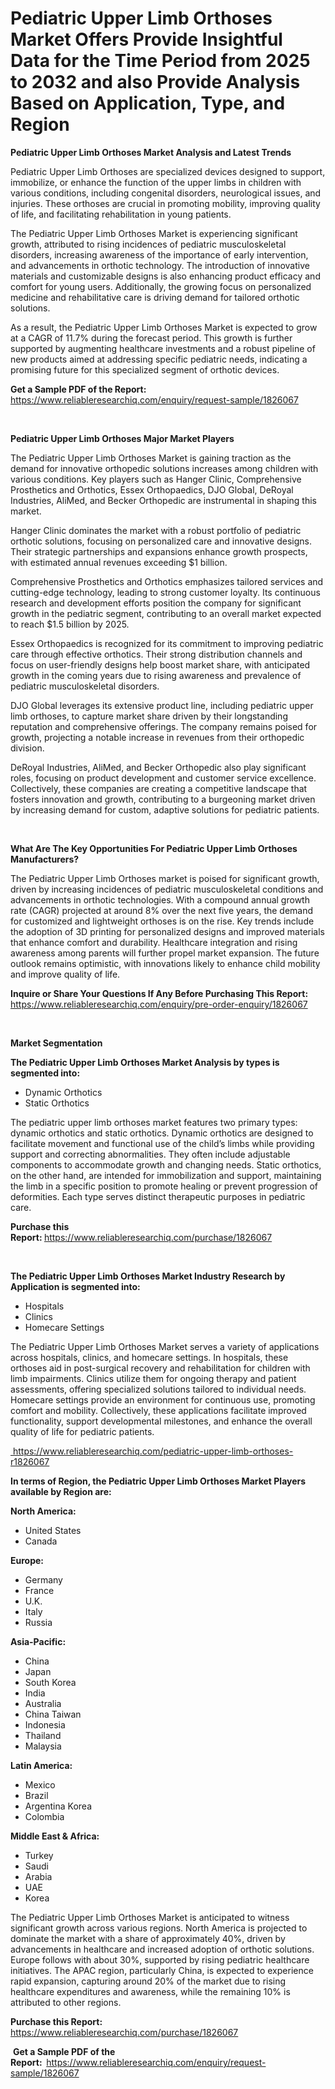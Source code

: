 <p><h1>Pediatric Upper Limb Orthoses Market Offers Provide Insightful Data for the Time Period from 2025 to 2032 and also Provide Analysis Based on Application, Type, and Region</h1></p><p><strong>Pediatric Upper Limb Orthoses Market Analysis and Latest Trends</strong></p>
<p><p>Pediatric Upper Limb Orthoses are specialized devices designed to support, immobilize, or enhance the function of the upper limbs in children with various conditions, including congenital disorders, neurological issues, and injuries. These orthoses are crucial in promoting mobility, improving quality of life, and facilitating rehabilitation in young patients.</p><p>The Pediatric Upper Limb Orthoses Market is experiencing significant growth, attributed to rising incidences of pediatric musculoskeletal disorders, increasing awareness of the importance of early intervention, and advancements in orthotic technology. The introduction of innovative materials and customizable designs is also enhancing product efficacy and comfort for young users. Additionally, the growing focus on personalized medicine and rehabilitative care is driving demand for tailored orthotic solutions.</p><p>As a result, the Pediatric Upper Limb Orthoses Market is expected to grow at a CAGR of 11.7% during the forecast period. This growth is further supported by augmenting healthcare investments and a robust pipeline of new products aimed at addressing specific pediatric needs, indicating a promising future for this specialized segment of orthotic devices.</p></p>
<p><strong>Get a Sample PDF of the Report:&nbsp;</strong> <a href="https://www.reliableresearchiq.com/enquiry/request-sample/1826067?utm_campaign=2927&utm_medium=2&utm_source=Github&utm_content=ia&utm_term=14042025&utm_id=pediatric-upper-limb-orthoses">https://www.reliableresearchiq.com/enquiry/request-sample/1826067</a></p>
<p>&nbsp;</p>
<p><strong>Pediatric Upper Limb Orthoses Major Market Players</strong></p>
<p><p>The Pediatric Upper Limb Orthoses Market is gaining traction as the demand for innovative orthopedic solutions increases among children with various conditions. Key players such as Hanger Clinic, Comprehensive Prosthetics and Orthotics, Essex Orthopaedics, DJO Global, DeRoyal Industries, AliMed, and Becker Orthopedic are instrumental in shaping this market.</p><p>Hanger Clinic dominates the market with a robust portfolio of pediatric orthotic solutions, focusing on personalized care and innovative designs. Their strategic partnerships and expansions enhance growth prospects, with estimated annual revenues exceeding $1 billion.</p><p>Comprehensive Prosthetics and Orthotics emphasizes tailored services and cutting-edge technology, leading to strong customer loyalty. Its continuous research and development efforts position the company for significant growth in the pediatric segment, contributing to an overall market expected to reach $1.5 billion by 2025.</p><p>Essex Orthopaedics is recognized for its commitment to improving pediatric care through effective orthotics. Their strong distribution channels and focus on user-friendly designs help boost market share, with anticipated growth in the coming years due to rising awareness and prevalence of pediatric musculoskeletal disorders.</p><p>DJO Global leverages its extensive product line, including pediatric upper limb orthoses, to capture market share driven by their longstanding reputation and comprehensive offerings. The company remains poised for growth, projecting a notable increase in revenues from their orthopedic division.</p><p>DeRoyal Industries, AliMed, and Becker Orthopedic also play significant roles, focusing on product development and customer service excellence. Collectively, these companies are creating a competitive landscape that fosters innovation and growth, contributing to a burgeoning market driven by increasing demand for custom, adaptive solutions for pediatric patients.</p></p>
<p>&nbsp;</p>
<p><strong>What Are The Key Opportunities For Pediatric Upper Limb Orthoses Manufacturers?</strong></p>
<p><p>The Pediatric Upper Limb Orthoses market is poised for significant growth, driven by increasing incidences of pediatric musculoskeletal conditions and advancements in orthotic technologies. With a compound annual growth rate (CAGR) projected at around 8% over the next five years, the demand for customized and lightweight orthoses is on the rise. Key trends include the adoption of 3D printing for personalized designs and improved materials that enhance comfort and durability. Healthcare integration and rising awareness among parents will further propel market expansion. The future outlook remains optimistic, with innovations likely to enhance child mobility and improve quality of life.</p></p>
<p><strong>Inquire or Share Your Questions If Any Before Purchasing This Report:</strong> <a href="https://www.reliableresearchiq.com/enquiry/pre-order-enquiry/1826067?utm_campaign=2927&utm_medium=2&utm_source=Github&utm_content=ia&utm_term=14042025&utm_id=pediatric-upper-limb-orthoses">https://www.reliableresearchiq.com/enquiry/pre-order-enquiry/1826067</a></p>
<p>&nbsp;</p>
<p><strong>Market Segmentation</strong></p>
<p><strong>The Pediatric Upper Limb Orthoses Market Analysis by types is segmented into:</strong></p>
<p><ul><li>Dynamic Orthotics</li><li>Static Orthotics</li></ul></p>
<p><p>The pediatric upper limb orthoses market features two primary types: dynamic orthotics and static orthotics. Dynamic orthotics are designed to facilitate movement and functional use of the child’s limbs while providing support and correcting abnormalities. They often include adjustable components to accommodate growth and changing needs. Static orthotics, on the other hand, are intended for immobilization and support, maintaining the limb in a specific position to promote healing or prevent progression of deformities. Each type serves distinct therapeutic purposes in pediatric care.</p></p>
<p><strong>Purchase this Report:&nbsp;</strong><a href="https://www.reliableresearchiq.com/purchase/1826067?utm_campaign=2927&utm_medium=2&utm_source=Github&utm_content=ia&utm_term=14042025&utm_id=pediatric-upper-limb-orthoses">https://www.reliableresearchiq.com/purchase/1826067</a></p>
<p>&nbsp;</p>
<p><strong>The Pediatric Upper Limb Orthoses Market Industry Research by Application is segmented into:</strong></p>
<p><ul><li>Hospitals</li><li>Clinics</li><li>Homecare Settings</li></ul></p>
<p><p>The Pediatric Upper Limb Orthoses Market serves a variety of applications across hospitals, clinics, and homecare settings. In hospitals, these orthoses aid in post-surgical recovery and rehabilitation for children with limb impairments. Clinics utilize them for ongoing therapy and patient assessments, offering specialized solutions tailored to individual needs. Homecare settings provide an environment for continuous use, promoting comfort and mobility. Collectively, these applications facilitate improved functionality, support developmental milestones, and enhance the overall quality of life for pediatric patients.</p></p>
<p><a href="https://www.reliableresearchiq.com/pediatric-upper-limb-orthoses-r1826067?utm_campaign=2927&utm_medium=2&utm_source=Github&utm_content=ia&utm_term=14042025&utm_id=pediatric-upper-limb-orthoses">&nbsp;https://www.reliableresearchiq.com/pediatric-upper-limb-orthoses-r1826067</a></p>
<p><strong>In terms of Region, the Pediatric Upper Limb Orthoses Market Players available by Region are:</strong></p>
<p>
    <p> <strong> North America: </strong>
        <ul>
            <li>United States</li>
            <li>Canada</li>
        </ul>
        </p> 
    <p> <strong> Europe: </strong>
        <ul>
            <li>Germany</li>
            <li>France</li>
            <li>U.K.</li>
            <li>Italy</li>
            <li>Russia</li>
        </ul>
        </p> 
    <p> <strong> Asia-Pacific: </strong>
        <ul>
            <li>China</li>
            <li>Japan</li>
            <li>South Korea</li>
            <li>India</li>
            <li>Australia</li>
            <li>China Taiwan</li>
            <li>Indonesia</li>
            <li>Thailand</li>
            <li>Malaysia</li>
        </ul>
        </p> 
    <p> <strong> Latin America: </strong>
        <ul>
            <li>Mexico</li>
            <li>Brazil</li>
            <li>Argentina Korea</li>
            <li>Colombia</li>
        </ul>
        </p> 
    <p> <strong> Middle East & Africa: </strong>
        <ul>
            <li>Turkey</li>
            <li>Saudi</li>
            <li>Arabia</li>
            <li>UAE</li>
            <li>Korea</li>
        </ul>
    </p>
    </p>
<p><p>The Pediatric Upper Limb Orthoses Market is anticipated to witness significant growth across various regions. North America is projected to dominate the market with a share of approximately 40%, driven by advancements in healthcare and increased adoption of orthotic solutions. Europe follows with about 30%, supported by rising pediatric healthcare initiatives. The APAC region, particularly China, is expected to experience rapid expansion, capturing around 20% of the market due to rising healthcare expenditures and awareness, while the remaining 10% is attributed to other regions.</p></p>
<p><strong>Purchase this Report: </strong><a href="https://www.reliableresearchiq.com/purchase/1826067?utm_campaign=2927&utm_medium=2&utm_source=Github&utm_content=ia&utm_term=14042025&utm_id=pediatric-upper-limb-orthoses">https://www.reliableresearchiq.com/purchase/1826067</a></p>
<p>&nbsp;<strong>Get a Sample PDF of the Report:&nbsp;&nbsp;</strong><a href="https://www.reliableresearchiq.com/enquiry/request-sample/1826067?utm_campaign=2927&utm_medium=2&utm_source=Github&utm_content=ia&utm_term=14042025&utm_id=pediatric-upper-limb-orthoses">https://www.reliableresearchiq.com/enquiry/request-sample/1826067</a></p>
<p><strong></strong></p>
<p><p></p><p></p><p></p></p>